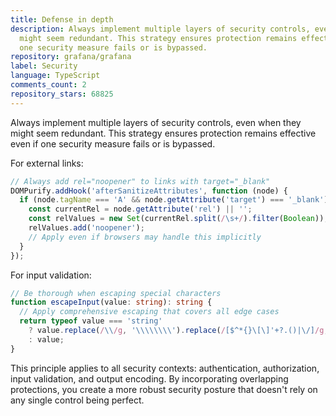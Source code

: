 ```yaml
---
title: Defense in depth
description: Always implement multiple layers of security controls, even when they
  might seem redundant. This strategy ensures protection remains effective even if
  one security measure fails or is bypassed.
repository: grafana/grafana
label: Security
language: TypeScript
comments_count: 2
repository_stars: 68825
---
```


Always implement multiple layers of security controls, even when they might seem redundant. This strategy ensures protection remains effective even if one security measure fails or is bypassed.

For external links:
```typescript
// Always add rel="noopener" to links with target="_blank"
DOMPurify.addHook('afterSanitizeAttributes', function (node) {
  if (node.tagName === 'A' && node.getAttribute('target') === '_blank') {
    const currentRel = node.getAttribute('rel') || '';
    const relValues = new Set(currentRel.split(/\s+/).filter(Boolean));
    relValues.add('noopener');
    // Apply even if browsers may handle this implicitly
  }
});
```

For input validation:
```typescript
// Be thorough when escaping special characters
function escapeInput(value: string): string {
  // Apply comprehensive escaping that covers all edge cases
  return typeof value === 'string' 
    ? value.replace(/\\/g, '\\\\\\\\').replace(/[$^*{}\[\]'+?.()|\/]/g, '\\$&') 
    : value;
}
```

This principle applies to all security contexts: authentication, authorization, input validation, and output encoding. By incorporating overlapping protections, you create a more robust security posture that doesn't rely on any single control being perfect.